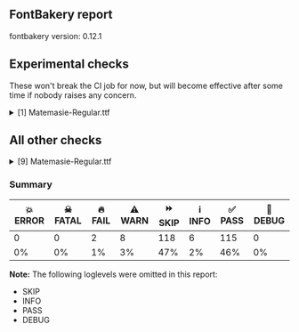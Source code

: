 ## FontBakery report

fontbakery version: 0.12.1



## Experimental checks

These won't break the CI job for now, but will become effective after some time if nobody raises any concern.


<details><summary>[1] Matemasie-Regular.ttf</summary>
<div>
<details>
    <summary>⚠️ <b>WARN</b> Validate location, size and resolution of article images. <a href="https://fontbakery.readthedocs.io/en/stable/fontbakery/checks/googlefonts.article.html#"></a></summary>
    <div>







* ⚠️ **WARN** <p>Family metadata at fonts/ttf does not have an article.</p>
 [code: lacks-article]



</div>
</details>
</div>
</details>




## All other checks



<details><summary>[9] Matemasie-Regular.ttf</summary>
<div>
<details>
    <summary>⚠️ <b>WARN</b> Check accent of Lcaron, dcaron, lcaron, tcaron <a href="https://fontbakery.readthedocs.io/en/stable/fontbakery/checks/universal.html#"></a></summary>
    <div>









* ⚠️ **WARN** <p>lcaron is decomposed and therefore could not be checked. Please check manually.</p>
 [code: decomposed-outline]



</div>
</details>

<details>
    <summary>⚠️ <b>WARN</b> Check if each glyph has the recommended amount of contours. <a href="https://fontbakery.readthedocs.io/en/stable/fontbakery/checks/universal.html#"></a></summary>
    <div>







* ⚠️ **WARN** <p>This check inspects the glyph outlines and detects the total number of contours in each of them. The expected values are infered from the typical ammounts of contours observed in a large collection of reference font families. The divergences listed below may simply indicate a significantly different design on some of your glyphs. On the other hand, some of these may flag actual bugs in the font such as glyphs mapped to an incorrect codepoint. Please consider reviewing the design and codepoint assignment of these to make sure they are correct.</p>
<p>The following glyphs do not have the recommended number of contours:</p>
<pre><code>- Glyph name: germandbls	Contours detected: 2	Expected: 1

- Glyph name: oslash	Contours detected: 2	Expected: 3

- Glyph name: germandbls	Contours detected: 2	Expected: 1

- Glyph name: oslash	Contours detected: 2	Expected: 3
</code></pre>
 [code: contour-count]



</div>
</details>

<details>
    <summary>⚠️ <b>WARN</b> Check font contains no unreachable glyphs <a href="https://fontbakery.readthedocs.io/en/stable/fontbakery/checks/universal.html#"></a></summary>
    <div>







* ⚠️ **WARN** <p>The following glyphs could not be reached by codepoint or substitution rules:</p>
<pre><code>- Hbar.alt1

- Hbar.alt2

- L.alt

- L.alt2

- M.alt

- Q.alt

- Q.ss2.alt

- R.alt

- S.alt

- Z.alt

- a.ss02

- a.ss1.alt

- d.alt

- eight.ss1.alt

- f.alt

- f.ss1.alt

- five.ss1.alt

- g.alt

- g.alt2

- germandbls.ss1.alt

- i.loclTRK

- l.alt

- m.alt

- n.alt

- o.alt

- p.alt

- periodcentered.loclCAT

- q.alt

- questiondown..alt

- r.alt2

- s.alt

- s.ss1.alt

- scedilla.ss1.alt

- section.ss1.alt

- seven.ss2.alt

- t.alt

- t.alt2

- t.ss04

- t.ss1.alt

- three.ss1.alt

- u.ss1.alt

- uni004A0301

- uni006A0301

- uni1E9E.alt

- uni1E9E.alt1

- y.alt

- y.ss1.alt
</code></pre>
 [code: unreachable-glyphs]



</div>
</details>

<details>
    <summary>⚠️ <b>WARN</b> Ensure soft_dotted characters lose their dot when combined with marks that replace the dot. <a href="https://fontbakery.readthedocs.io/en/stable/fontbakery/checks/shaping.html#"></a></summary>
    <div>







* ⚠️ **WARN** <p>The dot of soft dotted characters used in orthographies <em>must</em> disappear in the following strings: į̀ į́ į̂ į̃ į̄ į̌</p>
<p>The dot of soft dotted characters <em>should</em> disappear in other cases, for example: ĩ̦ ĭ̦ i̦̇ i̦̊ i̦̋ ǐ̦ i̦̒ j̦̀ j̦́ ĵ̦ j̦̃ j̦̄ j̦̆ j̦̇ j̦̈ j̦̊ j̦̋ ǰ̦ j̦̒ į̆</p>
<p>Your font fully covers the following languages that require the soft-dotted feature: Dutch (Latn, 31,709,104 speakers), Lithuanian (Latn, 2,357,094 speakers).</p>
<p>Your font does <em>not</em> cover the following languages that require the soft-dotted feature: Gulay (Latn, 250,478 speakers), Avokaya (Latn, 100,000 speakers), Koonzime (Latn, 40,000 speakers), Ekpeye (Latn, 226,000 speakers), Sar (Latn, 500,000 speakers), Mango (Latn, 77,000 speakers), Aghem (Latn, 38,843 speakers), Dii (Latn, 71,000 speakers), Igbo (Latn, 27,823,640 speakers), Nzakara (Latn, 50,000 speakers), Ma’di (Latn, 584,000 speakers), Cicipu (Latn, 44,000 speakers), Mundani (Latn, 34,000 speakers), Southern Kisi (Latn, 360,000 speakers), Bafut (Latn, 158,146 speakers), Navajo (Latn, 166,319 speakers), Mfumte (Latn, 79,000 speakers), Zapotec (Latn, 490,000 speakers), Yala (Latn, 200,000 speakers), Lugbara (Latn, 2,200,000 speakers), Belarusian (Cyrl, 10,064,517 speakers), Makaa (Latn, 221,000 speakers), Ijo, Southeast (Latn, 2,471,000 speakers), Nateni (Latn, 100,000 speakers), Ejagham (Latn, 120,000 speakers), Fur (Latn, 1,230,163 speakers), Basaa (Latn, 332,940 speakers), Ngbaka (Latn, 1,020,000 speakers), Kpelle, Guinea (Latn, 622,000 speakers), Ukrainian (Cyrl, 29,273,587 speakers), Ebira (Latn, 2,200,000 speakers), South Central Banda (Latn, 244,000 speakers), Kom (Latn, 360,685 speakers), Dan (Latn, 1,099,244 speakers), Bete-Bendi (Latn, 100,000 speakers).</p>
 [code: soft-dotted]



</div>
</details>

<details>
    <summary>⚠️ <b>WARN</b> Check for codepoints not covered by METADATA subsets. <a href="https://fontbakery.readthedocs.io/en/stable/fontbakery/checks/googlefonts.subsets.html#"></a></summary>
    <div>







* ⚠️ **WARN** <p>The following codepoints supported by the font are not covered by
any subsets defined in the font's metadata file, and will never
be served. You can solve this by either manually adding additional
subset declarations to METADATA.pb, or by editing the glyphset
definitions.</p>
<ul>
<li>U+02C7 CARON: try adding one of: tifinagh, canadian-aboriginal, yi</li>
<li>U+02D8 BREVE: try adding one of: canadian-aboriginal, yi</li>
<li>U+02D9 DOT ABOVE: try adding one of: canadian-aboriginal, yi</li>
<li>U+02DB OGONEK: try adding one of: canadian-aboriginal, yi</li>
<li>U+02DD DOUBLE ACUTE ACCENT: not included in any glyphset definition</li>
<li>U+0302 COMBINING CIRCUMFLEX ACCENT: try adding one of: tifinagh, math, cherokee, coptic</li>
<li>U+0306 COMBINING BREVE: try adding one of: tifinagh, old-permic</li>
<li>U+0307 COMBINING DOT ABOVE: try adding one of: math, canadian-aboriginal, syriac, tifinagh, tai-le, malayalam, old-permic, coptic</li>
<li>U+030A COMBINING RING ABOVE: try adding syriac</li>
<li>U+030B COMBINING DOUBLE ACUTE ACCENT: try adding one of: osage, cherokee</li>
<li>U+030C COMBINING CARON: try adding one of: tai-le, cherokee</li>
<li>U+0312 COMBINING TURNED COMMA ABOVE: not included in any glyphset definition</li>
<li>U+0326 COMBINING COMMA BELOW: not included in any glyphset definition</li>
<li>U+0327 COMBINING CEDILLA: not included in any glyphset definition</li>
<li>U+0328 COMBINING OGONEK: not included in any glyphset definition</li>
<li>U+1EAE LATIN CAPITAL LETTER A WITH BREVE AND ACUTE: try adding vietnamese</li>
<li>U+1EAF LATIN SMALL LETTER A WITH BREVE AND ACUTE: try adding vietnamese</li>
<li>U+25CC DOTTED CIRCLE: try adding one of: hanifi-rohingya, lepcha, soyombo, gunjala-gondi, sogdian, tamil, marchen, yi, meetei-mayek, old-permic, tai-tham, tai-le, adlam, hanunoo, math, tagalog, kannada, caucasian-albanian, symbols, elbasan, dogra, rejang, bassa-vah, devanagari, masaram-gondi, duployan, thai, psalter-pahlavi, syriac, kaithi, chakma, thaana, syloti-nagri, kayah-li, grantha, malayalam, new-tai-lue, armenian, cham, gujarati, telugu, limbu, kharoshthi, canadian-aboriginal, warang-citi, tibetan, music, tirhuta, coptic, balinese, brahmi, newa, mende-kikakui, sharada, manichaean, wancho, buginese, modi, lao, takri, ahom, khojki, osage, sinhala, gurmukhi, siddham, khudawadi, batak, mandaic, hebrew, phags-pa, khmer, bhaiksuki, sundanese, tifinagh, javanese, miao, bengali, myanmar, mahajani, zanabazar-square, saurashtra, oriya, tagbanwa, nko, pahawh-hmong, mongolian, buhid, tai-viet</li>
</ul>
<p>Or you can add the above codepoints to one of the subsets supported by the font: <code>cyrillic-ext</code>, <code>greek-ext</code>, <code>latin</code>, <code>latin-ext</code></p>
 [code: unreachable-subsetting]



</div>
</details>

<details>
    <summary>⚠️ <b>WARN</b> Ensure fonts have ScriptLangTags declared on the 'meta' table. <a href="https://fontbakery.readthedocs.io/en/stable/fontbakery/checks/googlefonts.meta.html#"></a></summary>
    <div>







* ⚠️ **WARN** <p>This font file does not have a 'meta' table.</p>
 [code: lacks-meta-table]



</div>
</details>

<details>
    <summary>⚠️ <b>WARN</b> Checking OS/2 achVendID. <a href="https://fontbakery.readthedocs.io/en/stable/fontbakery/checks/googlefonts.os2.html#"></a></summary>
    <div>







* ⚠️ **WARN** <p>OS/2 VendorID value 'NONE' is not yet recognized. If you registered it recently, then it's safe to ignore this warning message. Otherwise, you should set it to your own unique 4 character code, and register it with Microsoft at <a href="https://www.microsoft.com/typography/links/vendorlist.aspx">https://www.microsoft.com/typography/links/vendorlist.aspx</a></p>
 [code: unknown]



</div>
</details>

<details>
    <summary>🔥 <b>FAIL</b> Checking OS/2 usWinAscent & usWinDescent. <a href="https://fontbakery.readthedocs.io/en/stable/fontbakery/checks/universal.html#"></a></summary>
    <div>







* 🔥 **FAIL** <p>OS/2.usWinAscent value should be equal or greater than 1272, but got 1252 instead</p>
 [code: ascent]



</div>
</details>

<details>
    <summary>🔥 <b>FAIL</b> Check copyright namerecords match license file. <a href="https://fontbakery.readthedocs.io/en/stable/fontbakery/checks/googlefonts.license.html#"></a></summary>
    <div>







* 🔥 **FAIL** <p>License file OFL.txt exists but NameID 13 (LICENSE DESCRIPTION) value on platform 3 (WINDOWS) is not specified for that. Value was: &quot;<a href="https://openfontlicense.org">https://openfontlicense.org</a>&quot; Must be changed to &quot;This Font Software is licensed under the SIL Open Font License, Version 1.1. This license is available with a FAQ at: <a href="https://openfontlicense.org">https://openfontlicense.org</a>&quot;</p>
 [code: wrong]



</div>
</details>
</div>
</details>




### Summary

| 💥 ERROR | ☠ FATAL | 🔥 FAIL | ⚠️ WARN | ⏩ SKIP | ℹ️ INFO | ✅ PASS | 🔎 DEBUG | 
| ---|---|---|---|---|---|---|---|
| 0 | 0 | 2 | 8 | 118 | 6 | 115 | 0 | 
| 0% | 0% | 1% | 3% | 47% | 2% | 46% | 0% | 



**Note:** The following loglevels were omitted in this report:


* SKIP
* INFO
* PASS
* DEBUG
